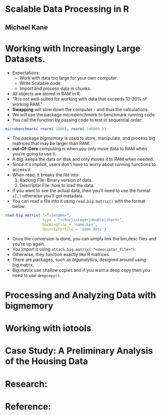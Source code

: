 # Scalable Data Processing in R
## Michael Kane
##

# Working with Increasingly Large Datasets.
- Expectations:
  * Work with data too large for your own computer.
  * Write Scalable code.
  * Import and process data in chunks.
- All objects are stored in RAM in R.
- "R is not well-suited for working with data that exceeds 10-20% of working RAM."
- **Swapping** will slow down the computer - and thus the calculations.
- We will use the package *microbenchmark* to benchmark running code.
- You call the function by passing code to test in sequential order:
```r
microbenchmark( rnorm( 1000), rnorm( 100000 ))
```
- The package *bigmemory* is used to store, manipulate, and process big matrices that may be larger than RAM.
- **out-Of-Core** computing is when you only move data to RAM when you're going to use it.
- A *big.<item>* keeps the data on disk and only moves it to RAM when needed.
- Since it's implicit, users don't have to worry about running functions to access it.
- When read, it breaks the file into:
  1. Backing File: Binary version of data.
  2. Descriptor File: how to load the data.
- If you want to see the actual data, then you'll need to use the format `x[,]` otherwise you'll get metadata.
- You can read a file into it using `read.big.matrix()` with the format below:
```r
read.big.matrix( "<filename>",
                 type = "<char|integer|double|short>",
                 backingfile = 'name.bin',
                 descriptorfile = 'name.desc')
```
- Once the conversion is done, you can simply link the bin,desc files and you're up again.
- You import it using `attach.big.matrix( "<desciptor_file>")`.
- Otherwise, they function exactly like R matrices.
- There are packages, such as *biganalytics*, designed around using big.matrix.
- Big.matrix use shallow copies and if you want a deep copy then you need to use `deepcopy()`.

# Processing and Analyzing Data with bigmemory

# Working with iotools

# Case Study: A Preliminary Analysis of the Housing Data

# Research:

# Reference:
